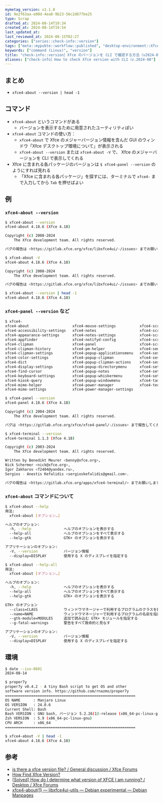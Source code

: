 ```yaml
---
mymetag_version: v2.1.0
id: 9e2f63aa-e00d-4ea8-9b23-56c2d677be25
type: Scrap
drafted_at: 2024-08-14T19:34
created_at: 2024-08-14T19:54
last_updated_at:
last_reviewed_at: 2024-08-15T02:27
categories: ["series::check-info::version"]
tags: ["meta::mypubte::workflow::published", "desktop-environment::Xfce", "CLI"]
keywords: ["command (Linux)", "version"]
title: "check-info::version］Xfce のバージョンを CLI で確認する方法（v2024-08"
aliases: ["check-info］How to check Xfce version with CLI（v.2024-08"]
---
```


## まとめ

- `xfce4-about --version | head -1`

## コマンド

- `xfce4-about` というコマンドがある
    - バージョンを表示するために用意されたユーティリティぽい
- `xfce4-about` コマンドの使い方：
    - `xfce4-about` で Xfce のメジャーバージョン情報を含んだ GUI のウィンドウ「Xfce デスクトップ環境について」が表示される
    - `xfce4-about --version` または `xfce4-about -V` で、 Xfce のメジャーバージョンを CLI で表示してくれる
- Xfce に含まれる各パッケージのバージョンは `$ xfce4-panel --version` のようにすれば見れる 
    - 「Xfce に含まれる各パッケージ」を探すには、ターミナルで `xfce4-` まで入力してから `Tab` を押せばよい

## 例

### `xfce4-about --version`

```bash
$ xfce4-about --version
xfce4-about 4.18.6 (Xfce 4.18)

Copyright (c) 2008-2024
	The Xfce development team. All rights reserved.

バグの報告は <https://gitlab.xfce.org/xfce/libxfce4ui/-/issues> までお願いします

$ xfce4-about -V
xfce4-about 4.18.6 (Xfce 4.18)

Copyright (c) 2008-2024
	The Xfce development team. All rights reserved.

バグの報告は <https://gitlab.xfce.org/xfce/libxfce4ui/-/issues> までお願いします。

$ xfce4-about --version | head -1
xfce4-about 4.18.6 (Xfce 4.18)
```

### `xfce4-panel --version` など

```bash
$ xfce4-
xfce4-about                    xfce4-mouse-settings           xfce4-screensaver
xfce4-accessibility-settings   xfce4-notes                    xfce4-screensaver-command
xfce4-appearance-settings      xfce4-notes-settings           xfce4-screensaver-configure
xfce4-appfinder                xfce4-notifyd-config           xfce4-screensaver-preferences
xfce4-clipman                  xfce4-panel                    xfce4-screenshooter
xfce4-clipman-history          xfce4-pm-helper                xfce4-sensors
xfce4-clipman-settings         xfce4-popup-applicationsmenu   xfce4-session
xfce4-color-settings           xfce4-popup-clipman            xfce4-session-logout
xfce4-dict                     xfce4-popup-clipman-actions    xfce4-session-settings
xfce4-display-settings         xfce4-popup-directorymenu      xfce4-set-wallpaper
xfce4-find-cursor              xfce4-popup-notes              xfce4-settings-editor
xfce4-keyboard-settings        xfce4-popup-whiskermenu        xfce4-settings-manager
xfce4-kiosk-query              xfce4-popup-windowmenu         xfce4-taskmanager
xfce4-mime-helper              xfce4-power-manager            xfce4-terminal
xfce4-mime-settings            xfce4-power-manager-settings

$ xfce4-panel --version
xfce4-panel 4.18.6 (Xfce 4.18)

Copyright (c) 2004-2024
	The Xfce development team. All rights reserved.

バグは <https://gitlab.xfce.org/xfce/xfce4-panel/-/issues> まで報告してください。

$ xfce4-terminal --version
xfce4-terminal 1.1.3 (Xfce 4.18)

Copyright (c) 2003-2024
	The Xfce development team. All rights reserved.

Written by Benedikt Meurer <benny@xfce.org>,
Nick Schermer <nick@xfce.org>,
Igor Zakharov <f2404@yandex.ru>,
Sergios - Anestis Kefalidis <sergioskefalidis@gmail.com>.

バグの報告は <https://gitlab.xfce.org/apps/xfce4-terminal/> までお願いします。
```

### `xfce4-about` コマンドについて

```bash
$ xfce4-about --help
用法:
  xfce4-about [オプション…]

ヘルプのオプション:
  -h, --help               ヘルプのオプションを表示する
  --help-all               ヘルプのオプションをすべて表示する
  --help-gtk               GTK+ のオプションを表示する

アプリケーションのオプション:
  -V, --version            バージョン情報
  --display=DISPLAY        使用する X のディスプレイを指定する

$ xfce4-about --help-all
用法:
  xfce4-about [オプション…]

ヘルプのオプション:
  -h, --help               ヘルプのオプションを表示する
  --help-all               ヘルプのオプションをすべて表示する
  --help-gtk               GTK+ のオプションを表示する

GTK+ のオプション
  --class=CLASS            ウィンドウマネージャーで利用するプログラムのクラスを指定する
  --name=NAME              ウィンドウマネージャーで利用するプログラムの名前を指定する
  --gtk-module=MODULES     追加で読み込む GTK+ モジュールを指定する
  --g-fatal-warnings       警告をすべて致命的と見なす

アプリケーションのオプション:
  -V, --version            バージョン情報
  --display=DISPLAY        使用する X のディスプレイを指定する
```

## 環境

```bash
$ date --iso-8601
2024-08-14

$ proper7y
proper7y v0.4.2 - A tiny Bash script to get OS and other
software version info. https://github.com/rnazmo/proper7y
============================================================
OS NAME      : Manjaro Linux
OS VERSION   : 24.0.6
Current Shell: Bash
Bash VERSION : GNU bash, バージョン 5.2.26(1)-release (x86_64-pc-linux-gnu)
Zsh VERSION  : 5.9 (x86_64-pc-linux-gnu)
CPU ARCH     : x86_64
============================================================

$ xfce4-about -V | head -1
xfce4-about 4.18.6 (Xfce 4.18)
```

## 参考

- [is there a xfce version file? / General discussion / Xfce Forums](https://forum.xfce.org/viewtopic.php?pid=31188#p31188)
- [How Find Xfce Version?](http://xahlee.info/linux/linux_find_xfce_version.html)
- [[Solved] How do I determine what version of XFCE I am running? / Desktop / Xfce Forums](https://forum.xfce.org/viewtopic.php?id=6189)
- [xfce4-about(1) — libxfce4ui-utils — Debian experimental — Debian Manpages](https://manpages.debian.org/experimental/libxfce4ui-utils/xfce4-about.1.en.html)
